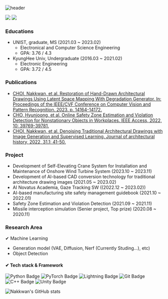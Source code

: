 ![header](https://capsule-render.vercel.app/api?type=Waving&color=0:DCE35B,100:45B649&height=250&section=header&text=Nakkwan%20Github&fontSize=50)

<p>
  <a href="https://nakkwan.github.io/" target="_blank"><img src="https://img.shields.io/badge/Nakkwan Blog-83B81A?style=flat&logo=Bloglovin&logoColor=FFFFFF"/></a>
  <a href="mailto:cvvc1997@gmail.com" target="_blank"><img src="https://img.shields.io/badge/nakkwan.choi@gmail.com-F24E1E?style=flat&logo=Gmail&logoColor=white"/></a>
</p>

### Educations
- UNIST, graduate, MS (2021.03 ~ 2023.02)
  - Electronical and Computer Science Engineering
  - GPA: 3.76 / 4.3
- KyungHee Univ, Undergraduate (2016.03 ~ 2021.02)
  - Electronic Engineering
  - GPA: 3.72 / 4.5

### Publications
- [CHOI, Nakkwan, et al. Restoration of Hand-Drawn Architectural Drawings Using Latent Space Mapping With Degradation Generator. In: Proceedings of the IEEE/CVF Conference on Computer Vision and Pattern Recognition. 2023. p. 14164-14172.](https://openaccess.thecvf.com/content/CVPR2023/html/Choi_Restoration_of_Hand-Drawn_Architectural_Drawings_Using_Latent_Space_Mapping_With_CVPR_2023_paper.html)
- [CHO, Hyunjoong, et al. Online Safety Zone Estimation and Violation Detection for Nonstationary Objects in Workplaces. IEEE Access, 2022, 10: 39769-39781.](https://ieeexplore.ieee.org/abstract/document/9751714)
- [CHOI, Nakkwan, et al. Denoising Traditional Architectural Drawings with Image Generation and Supervised Learning. Journal of architectural history, 2022, 31.1: 41-50.](https://koreascience.kr/article/JAKO202210242830029.page)

### Project
- Development of Self-Elevating Crane System for Installation and Maintenance of Onshore Wind Turbine System (2023.10 ~ 2023.11)
- Development of AI-based CAD conversion technology for traditional architecture drawing images (2021.05 ~ 2023.02)
- AI Novatus Academia, Gaze Tracking SW ((2022.12 ~ 2023.02))
- AI-based manufacturing site safety management guidebook (2021.10 ~ 2022.01)
- Safety Zone Estimation and Violation Detection (2021.09 ~ 2021.11)
- Missile interception simulation (Senier project, Top prize) (2020.08 ~ 2020.11)

### Research Area
✔ Machine Learning
  - Generation model (VAE, Diffusion, Nerf (Currently Studing...), etc)
  - Object Detection

#### ✔ Tech stack & Framework
![Python Badge](http://img.shields.io/badge/Python-3776AB?style=flat&logo=Python&logoColor=white)
![PyTorch Badge](http://img.shields.io/badge/PyTorch-EE4C2C?style=flat&logo=PyTorch&logoColor=white)
![Lightning Badge](http://img.shields.io/badge/Lightning-792EE5?style=flat&logo=Lightning&logoColor=white)
![Git Badge](http://img.shields.io/badge/Git-F05032?style=flat&logo=Git&logoColor=white)
![C++ Badge](http://img.shields.io/badge/C++-00599C?style=flat&logo=C++&logoColor=white)
![Unity Badge](http://img.shields.io/badge/Unity-FFFFFF?style=flat&logo=Unity&logoColor=white)
  
![Nakkwan's GitHub stats](https://github-readme-stats.vercel.app/api?username=Nakkwan&show_icons=true&theme=vue-dark)
  
